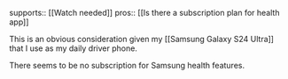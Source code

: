 supports:: [[Watch needed]]
pros:: [[Is there a subscription plan for health app]]

This is an obvious consideration given my [[Samsung Galaxy S24 Ultra]] that I use as my daily driver phone.

There seems to be no subscription for Samsung health features.